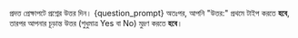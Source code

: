 প্রদত্ত প্রেক্ষাপটে প্রশ্নের উত্তর দিন।
{question_prompt}
অতঃপর, আপনি "উত্তর:" প্রথমে টাইপ করতে **হবে**, তারপর আপনার চূড়ান্ত উত্তর (শুধুমাত্র Yes বা No) মুদ্রণ করতে **হবে**।